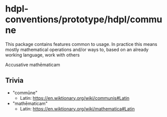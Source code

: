 # hdpl-conventions/prototype/hdpl/commune

This package contains features common to usage. In practice this means mostly
mathematical operations and/or ways to, based on an already working language,
work with others

Accusative	mathēmaticam

## Trivia
- "commūne"
  - Latin: https://en.wiktionary.org/wiki/communis#Latin
 - "mathēmaticam"
   - Latin: https://en.wiktionary.org/wiki/mathematica#Latin
